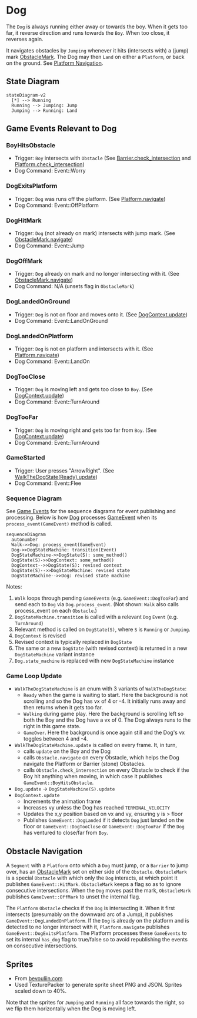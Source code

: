 # Dog

The `Dog` is always running either away or towards the boy. When it gets too far, it reverse direction and runs towards the `Boy`. When too close, it reverses again.

It navigates obstacles by `Jumping` whenever it hits (intersects with) a (jump) mark [ObstacleMark](../obstacles/obstacle_mark.rs). The Dog may then `Land` on either a `Platform`, or back on the ground. See [Platform Navigation](#obstacle-navigation).

## State Diagram

```mermaid
stateDiagram-v2
  [*] --> Running
  Running --> Jumping: Jump
  Jumping --> Running: Land
```

## Game Events Relevant to Dog

### BoyHitsObstacle

- Trigger: `Boy` intersects with `Obstacle` (See [Barrier.check_intersection](../obstacles/barrier.rs) and [Platform.check_intersection](../obstacles/platform.rs))
- Dog Command: Event::Worry

### DogExitsPlatform

- Trigger: `Dog` was runs off the platform. (See [Platform.navigate](../obstacles/platform.rs))
- Dog Command: Event::OffPlatform

### DogHitMark

- Trigger: `Dog` (not already on mark) intersects with jump mark. (See [ObstacleMark.navigate](../obstacles/obstacle_mark.rs))
- Dog Command: Event::Jump

### DogOffMark

- Trigger: `Dog` already on mark and no longer intersecting with it. (See [ObstacleMark.navigate](../obstacles/obstacle_mark.rs))
- Dog Command: N/A (unsets flag in `ObstacleMark`)

### DogLandedOnGround

- Trigger: `Dog` is not on floor and moves onto it. (See [DogContext.update](context.rs))
- Dog Command: Event::LandOnGround

### DogLandedOnPlatform

- Trigger: `Dog` is not on platform and intersects with it. (See [Platform.navigate](../obstacles/platform.rs))
- Dog Command: Event::LandOn

### DogTooClose

- Trigger: `Dog` is moving left and gets too close to `Boy`. (See [DogContext.update](context.rs))
- Dog Command: Event::TurnAround

### DogTooFar

- Trigger: `Dog` is moving right and gets too far from `Boy`. (See [DogContext.update](context.rs))
- Dog Command: Event::TurnAround

### GameStarted

- Trigger: User presses "ArrowRight". (See [WalkTheDogState(Ready).update](../game_states/ready.rs))
- Dog Command: Event::Flee

### Sequence Diagram

See [Game Events](../README.md#game-events) for the sequence diagrams for event publishing and processing. Below is how [Dog](../dog.rs) processes [GameEvent](../event_queue.rs) when its `process_event(GameEvent)` method is called.

```mermaid
sequenceDiagram
  autonumber
  Walk->>Dog: process_event(GameEvent)
  Dog->>DogStateMachine: transition(Event)
  DogStateMachine->>DogState(S): some_method()
  DogState(S)->>DogContext: some_method()
  DogContext-->>DogState(S): revised context
  DogState(S)-->>DogStateMachine: revised state
  DogStateMachine-->>Dog: revised state machine
```

Notes:

1. `Walk` loops through pending `GameEvent`s (e.g. `GameEvent::DogTooFar`) and send each to `Dog` via `Dog.process_event`. (Not shown: `Walk` also calls process_event on each `Obstacle`.)
2. `DogStateMachine.transition` is called with a relevant `Dog` `Event` (e.g. `TurnAround`)
3. Relevant method is called on `DogState(S)`, where `S` is `Running` or `Jumping`.
4. `DogContext` is revised
5. Revised context is typically replaced in `DogState`
6. The same or a new `DogState` (with revised context) is returned in a new `DogStateMachine` variant instance
7. `Dog.state_machine` is replaced with new `DogStateMachine` instance

### Game Loop Update

- `WalkTheDogStateMachine` is an enum with 3 variants of `WalkTheDogState`:
  - `Ready` when the game is waiting to start. Here the background is not scrolling and so the Dog has vx of 4 or -4. It initially runs away and then returns when it gets too far.
  - `Walking` during game play. Here the background is scrolling left so both the Boy and the Dog have a vx of 0. The Dog always runs to the right in this game state.
  - `GameOver`. Here the background is once again still and the Dog's vx toggles between 4 and -4.
- `WalkTheDogStateMachine.update` is called on every frame. It, in turn,
  - calls `update` on the Boy and the Dog
  - calls `Obstacle.navigate` on every Obstacle, which helps the Dog navigate the Platform or Barrier (stone) Obstacles.
  - calls `Obstacle.check_intersection` on every Obstacle to check if the Boy hit anything when moving, in which case it publishes `GameEvent::BoyHitsObstacle`.
- `Dog.update` -> `DogStateMachine(S).update`
- `DogContext.update`
  - Increments the animation frame
  - Increases vy unless the Dog has reached `TERMINAL_VELOCITY`
  - Updates the x,y position based on vx and vy, ensuring y is > floor
  - Publishes `GameEvent::DogLanded` if it detects `Dog` just landed on the floor or `GameEvent::DogTooClose` or `GameEvent::DogTooFar` if the `Dog` has ventured to close/far from `Boy`.

## Obstacle Navigation

A `Segment` with a `Platform` onto which a `Dog` must jump, or a `Barrier` to jump over, has an [ObstacleMark](../obstacles/obstacle_mark.rs) set on either side of the `Obstacle`. `ObstacleMark` is a special `Obstacle` with which only the `Dog` interacts, at which point it publishes `GameEvent::HitMark`. `ObstacleMark` keeps a flag so as to ignore consecutive intersections. When the `Dog` moves past the mark, `ObstacleMark` publishes `GameEvent::OffMark` to unset the internal flag.

The `Platform` `Obstacle` checks if the `Dog` is intersecting it. When it first intersects (presumably on the downward arc of a Jump), it publishes `GameEvent::DogLandedOnPlatform`. If the `Dog` is already on the platform and is detected to no longer intersect with it, `Platform.navigate` publishes `GameEvent::DogExitsPlatform`. The Platform processes these `GameEvents` to set its internal `has_dog` flag to true/false so to avoid republishing the events on consecutive intersections.

## Sprites

- From [bevouliin.com](https://bevouliin.com/dog-game-character-sprites/)
- Used TexturePacker to generate sprite sheet PNG and JSON. Sprites scaled down to 40%.

Note that the sprites for `Jumping` and `Running` all face towards the right, so we flip them horizontally when the Dog is moving left.
